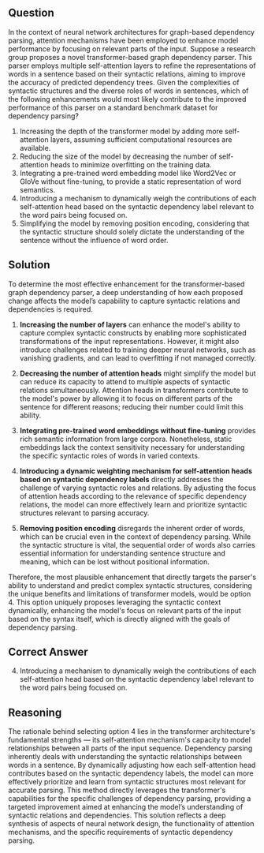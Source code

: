 ## Question
In the context of neural network architectures for graph-based dependency parsing, attention mechanisms have been employed to enhance model performance by focusing on relevant parts of the input. Suppose a research group proposes a novel transformer-based graph dependency parser. This parser employs multiple self-attention layers to refine the representations of words in a sentence based on their syntactic relations, aiming to improve the accuracy of predicted dependency trees. Given the complexities of syntactic structures and the diverse roles of words in sentences, which of the following enhancements would most likely contribute to the improved performance of this parser on a standard benchmark dataset for dependency parsing?

1. Increasing the depth of the transformer model by adding more self-attention layers, assuming sufficient computational resources are available.
2. Reducing the size of the model by decreasing the number of self-attention heads to minimize overfitting on the training data.
3. Integrating a pre-trained word embedding model like Word2Vec or GloVe without fine-tuning, to provide a static representation of word semantics.
4. Introducing a mechanism to dynamically weigh the contributions of each self-attention head based on the syntactic dependency label relevant to the word pairs being focused on.
5. Simplifying the model by removing position encoding, considering that the syntactic structure should solely dictate the understanding of the sentence without the influence of word order.

## Solution

To determine the most effective enhancement for the transformer-based graph dependency parser, a deep understanding of how each proposed change affects the model’s capability to capture syntactic relations and dependencies is required.

1. **Increasing the number of layers** can enhance the model's ability to capture complex syntactic constructs by enabling more sophisticated transformations of the input representations. However, it might also introduce challenges related to training deeper neural networks, such as vanishing gradients, and can lead to overfitting if not managed correctly.

2. **Decreasing the number of attention heads** might simplify the model but can reduce its capacity to attend to multiple aspects of syntactic relations simultaneously. Attention heads in transformers contribute to the model's power by allowing it to focus on different parts of the sentence for different reasons; reducing their number could limit this ability.

3. **Integrating pre-trained word embeddings without fine-tuning** provides rich semantic information from large corpora. Nonetheless, static embeddings lack the context sensitivity necessary for understanding the specific syntactic roles of words in varied contexts.

4. **Introducing a dynamic weighting mechanism for self-attention heads based on syntactic dependency labels** directly addresses the challenge of varying syntactic roles and relations. By adjusting the focus of attention heads according to the relevance of specific dependency relations, the model can more effectively learn and prioritize syntactic structures relevant to parsing accuracy.

5. **Removing position encoding** disregards the inherent order of words, which can be crucial even in the context of dependency parsing. While the syntactic structure is vital, the sequential order of words also carries essential information for understanding sentence structure and meaning, which can be lost without positional information.

Therefore, the most plausible enhancement that directly targets the parser's ability to understand and predict complex syntactic structures, considering the unique benefits and limitations of transformer models, would be option 4. This option uniquely proposes leveraging the syntactic context dynamically, enhancing the model's focus on relevant parts of the input based on the syntax itself, which is directly aligned with the goals of dependency parsing.

## Correct Answer

4. Introducing a mechanism to dynamically weigh the contributions of each self-attention head based on the syntactic dependency label relevant to the word pairs being focused on.

## Reasoning

The rationale behind selecting option 4 lies in the transformer architecture's fundamental strengths — its self-attention mechanism's capacity to model relationships between all parts of the input sequence. Dependency parsing inherently deals with understanding the syntactic relationships between words in a sentence. By dynamically adjusting how each self-attention head contributes based on the syntactic dependency labels, the model can more effectively prioritize and learn from syntactic structures most relevant for accurate parsing. This method directly leverages the transformer's capabilities for the specific challenges of dependency parsing, providing a targeted improvement aimed at enhancing the model’s understanding of syntactic relations and dependencies. This solution reflects a deep synthesis of aspects of neural network design, the functionality of attention mechanisms, and the specific requirements of syntactic dependency parsing.